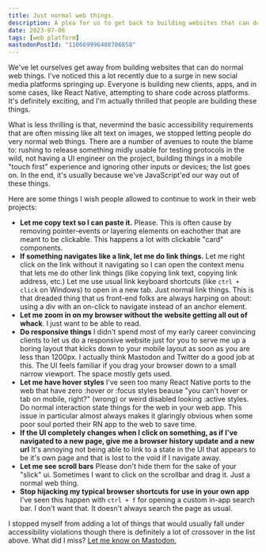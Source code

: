 ```yaml
---
title: Just normal web things.
description: A plea for us to get back to building websites that can do normal website things.
date: 2023-07-06
tags: [web platform]
mastodonPostId: "110669996408706858"
---
```


We've let ourselves get away from building websites that can do normal web things. I've noticed this a lot recently due to a surge in new social media platforms springing up. Everyone is building new clients, apps, and in some cases, like React Native, attempting to share code across platforms. It's definitely exciting, and I'm actually thrilled that people are building these things.

What is less thrilling is that, nevermind the basic accessibility requirements that are often missing like alt text on images, we stopped letting people do very normal web things. There are a number of avenues to route the blame to: rushing to release something midly usable for testing protocols in the wild, not having a UI engineer on the project, building things in a mobile "touch first" experience and ignoring other inputs or devices; the list goes on. In the end, it's usually because we've JavaScript'ed our way out of these things.

Here are some things I wish people allowed to continue to work in their web projects:

- **Let me copy text so I can paste it.** Please. This is often cause by removing pointer-events or layering elements on eachother that are meant to be clickable. This happens a lot with clickable "card" components.
- **If something navigates like a link, let me do link things.** Let me right click on the link without it navigating so I can open the context menu that lets me do other link things (like copying link text, copying link address, etc.) Let me use usual link keyboard shortcuts (like `ctrl + click` on Windows) to open in a new tab. Just normal link things. This is that dreaded thing that us front-end folks are always harping on about: using a div with an on-click to navigate instead of an anchor element.
- **Let me zoom in on my browser without the website getting all out of whack**. I just want to be able to read.
- **Do responsive things** I didn't spend most of my early career convincing clients to let us do a responsive website just for you to serve me up a boring layout that kicks down to your mobile layout as soon as you are less than 1200px. I actually think Mastodon and Twitter do a good job at this. The UI feels familiar if you drag your browser down to a small narrow viewport. The space mostly gets used.
- **Let me have hover styles** I've seen too many React Native ports to the web that have zero :hover or :focus styles beause "you can't hover or tab on mobile, right?" (wrong) or weird disabled looking :active styles. Do normal interaction state things for the web in your web app. This issue in particular almost always makes it glaringly obvious when some poor soul ported their RN app to the web to save time.
- **If the UI completely changes when I click on something, as if I've navigated to a new page, give me a browser history update and a new url** It's annoying not being able to link to a state in the UI that appears to be it's own page and that is lost to the void if I navigate away.
- **Let me see scroll bars** Please don't hide them for the sake of your "slick" ui. Sometimes I want to click on the scrollbar and drag it. Just a normal web thing.
- **Stop hijacking my typical browser shortcuts for use in your own app** I've seen this happen with `ctrl + f` for opening a custom in-app search bar. I don't want that. It doesn't always search the page as usual.

I stopped myself from adding a lot of things that would usually fall under accessibility violations though there is definitely a lot of crossover in the list above. What did I miss? <a href="https://hachyderm.io/@hbuchel/110669996408706858">Let me know on Mastodon.</a>


